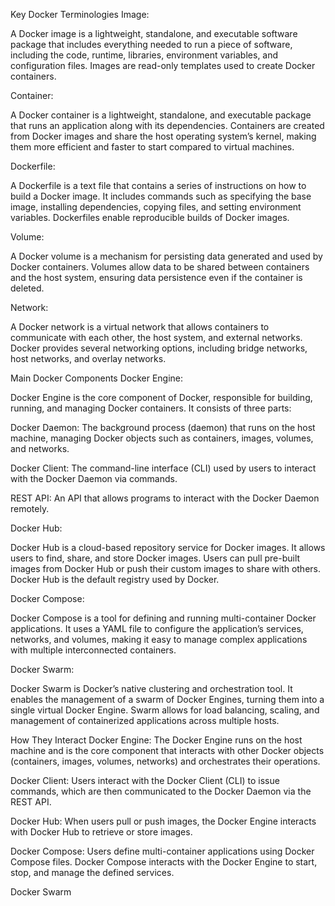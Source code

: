 Key Docker Terminologies
Image:

A Docker image is a lightweight, standalone, and executable software package that includes everything needed to run a piece of software, including the code, runtime, libraries, environment variables, and configuration files. Images are read-only templates used to create Docker containers.

Container:

A Docker container is a lightweight, standalone, and executable package that runs an application along with its dependencies. Containers are created from Docker images and share the host operating system’s kernel, making them more efficient and faster to start compared to virtual machines.

Dockerfile:

A Dockerfile is a text file that contains a series of instructions on how to build a Docker image. It includes commands such as specifying the base image, installing dependencies, copying files, and setting environment variables. Dockerfiles enable reproducible builds of Docker images.

Volume:

A Docker volume is a mechanism for persisting data generated and used by Docker containers. Volumes allow data to be shared between containers and the host system, ensuring data persistence even if the container is deleted.

Network:

A Docker network is a virtual network that allows containers to communicate with each other, the host system, and external networks. Docker provides several networking options, including bridge networks, host networks, and overlay networks.

Main Docker Components
Docker Engine:

Docker Engine is the core component of Docker, responsible for building, running, and managing Docker containers. It consists of three parts:

Docker Daemon: The background process (daemon) that runs on the host machine, managing Docker objects such as containers, images, volumes, and networks.

Docker Client: The command-line interface (CLI) used by users to interact with the Docker Daemon via commands.

REST API: An API that allows programs to interact with the Docker Daemon remotely.

Docker Hub:

Docker Hub is a cloud-based repository service for Docker images. It allows users to find, share, and store Docker images. Users can pull pre-built images from Docker Hub or push their custom images to share with others. Docker Hub is the default registry used by Docker.

Docker Compose:

Docker Compose is a tool for defining and running multi-container Docker applications. It uses a YAML file to configure the application’s services, networks, and volumes, making it easy to manage complex applications with multiple interconnected containers.

Docker Swarm:

Docker Swarm is Docker’s native clustering and orchestration tool. It enables the management of a swarm of Docker Engines, turning them into a single virtual Docker Engine. Swarm allows for load balancing, scaling, and management of containerized applications across multiple hosts.

How They Interact
Docker Engine: The Docker Engine runs on the host machine and is the core component that interacts with other Docker objects (containers, images, volumes, networks) and orchestrates their operations.

Docker Client: Users interact with the Docker Client (CLI) to issue commands, which are then communicated to the Docker Daemon via the REST API.

Docker Hub: When users pull or push images, the Docker Engine interacts with Docker Hub to retrieve or store images.

Docker Compose: Users define multi-container applications using Docker Compose files. Docker Compose interacts with the Docker Engine to start, stop, and manage the defined services.

Docker Swarm